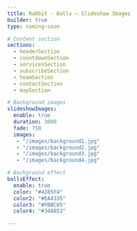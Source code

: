 ```yaml
---
title: Rabbit - Balls – Slideshow Images
builder: true
type: coming-soon

# Content section
sections:
  - headerSection
  - countdownSection
  - servicesSection
  - subscribeSection
  - teamSection
  - contactSection
  - mapSection

# Background images
slideshowImages:
  enable: true
  duration: 3000
  fade: 750
  images:
   - "/images/background1.jpg"
   - "/images/background2.jpg"
   - "/images/background3.jpg"
   - "/images/background4.jpg"

# Background effect
ballsEffect: 
  enable: true
  color: "#4285F4"
  color2: "#EA4335"
  color3: "#FBBC05"
  color4: "#34A853"

---
```

